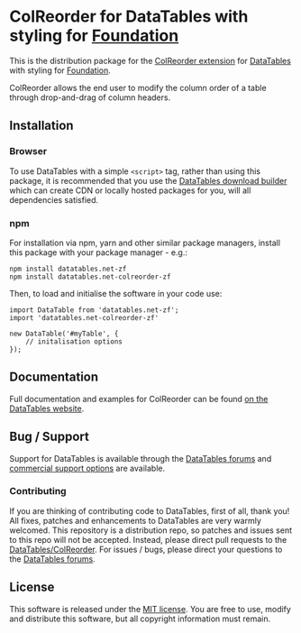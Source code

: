 # ColReorder for DataTables with styling for [Foundation](https://get.foundation/)

This is the distribution package for the [ColReorder extension](https://datatables.net/extensions/colreorder) for [DataTables](https://datatables.net/) with styling for [Foundation](https://get.foundation/).

ColReorder allows the end user to modify the column order of a table through drop-and-drag of column headers.


## Installation

### Browser

To use DataTables with a simple `<script>` tag, rather than using this package, it is recommended that you use the [DataTables download builder](//datatables.net/download) which can create CDN or locally hosted packages for you, will all dependencies satisfied.

### npm

For installation via npm, yarn and other similar package managers, install this package with your package manager - e.g.:

```
npm install datatables.net-zf
npm install datatables.net-colreorder-zf
```

Then, to load and initialise the software in your code use:

```
import DataTable from 'datatables.net-zf';
import 'datatables.net-colreorder-zf'

new DataTable('#myTable', {
    // initalisation options
});
```


## Documentation

Full documentation and examples for ColReorder can be found [on the DataTables website](https://datatables.net/extensions/colreorder).


## Bug / Support

Support for DataTables is available through the [DataTables forums](//datatables.net/forums) and [commercial support options](//datatables.net/support) are available.

### Contributing

If you are thinking of contributing code to DataTables, first of all, thank you! All fixes, patches and enhancements to DataTables are very warmly welcomed. This repository is a distribution repo, so patches and issues sent to this repo will not be accepted. Instead, please direct pull requests to the [DataTables/ColReorder](http://github.com/DataTables/ColReorder). For issues / bugs, please direct your questions to the [DataTables forums](//datatables.net/forums).


## License

This software is released under the [MIT license](//datatables.net/license). You are free to use, modify and distribute this software, but all copyright information must remain.

